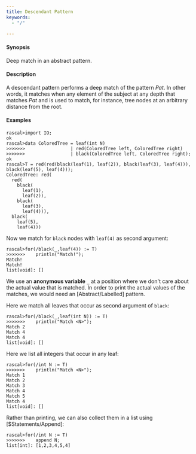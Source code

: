 ```yaml
---
title: Descendant Pattern
keywords:
  - "/"

---
```


#### Synopsis

Deep match in an abstract pattern.

#### Description

A descendant pattern
performs a deep match of the pattern _Pat_. In other words, it matches when any element of the subject at any depth
that matches _Pat_ and is used to match, for instance, tree nodes at an arbitrary distance from the root.

#### Examples


```rascal-shell 
rascal>import IO;
ok
rascal>data ColoredTree = leaf(int N)
>>>>>>>                 | red(ColoredTree left, ColoredTree right) 
>>>>>>>                 | black(ColoredTree left, ColoredTree right);
ok
rascal>T = red(red(black(leaf(1), leaf(2)), black(leaf(3), leaf(4))), black(leaf(5), leaf(4)));
ColoredTree: red(
  red(
    black(
      leaf(1),
      leaf(2)),
    black(
      leaf(3),
      leaf(4))),
  black(
    leaf(5),
    leaf(4)))
```
Now we match for `black` nodes with `leaf(4)` as second argument:

```rascal-shell ,continue
rascal>for(/black(_,leaf(4)) := T)
>>>>>>>    println("Match!");
Match!
Match!
list[void]: []
```
We use an __anonymous variable__ `_` at a position where we don't care about the actual value that is matched.
In order to print the actual values of the matches, we would need an [Abstract/Labelled] pattern.

Here we match all leaves that occur as second argument of `black`:

```rascal-shell ,continue
rascal>for(/black(_,leaf(int N)) := T)
>>>>>>>    println("Match <N>");
Match 2
Match 4
Match 4
list[void]: []
```
Here we list all integers that occur in any leaf:

```rascal-shell ,continue
rascal>for(/int N := T)
>>>>>>>    println("Match <N>");
Match 1
Match 2
Match 3
Match 4
Match 5
Match 4
list[void]: []
```
Rather than printing, we can also collect them in a list using [$Statements/Append]:

```rascal-shell ,continue
rascal>for(/int N := T)
>>>>>>>    append N;
list[int]: [1,2,3,4,5,4]
```


